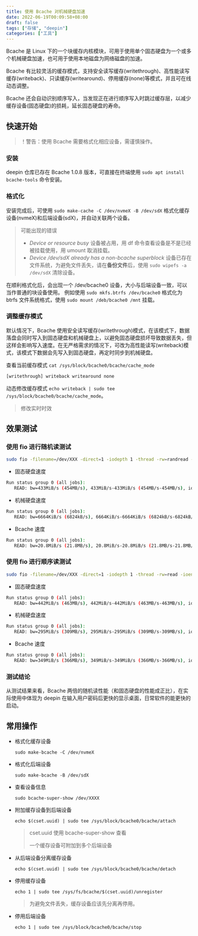 ```yaml
---
title: 使用 Bcache 对机械硬盘加速
date: 2022-06-19T00:09:58+08:00
draft: false
tags: ["存储", "deepin"]
categories: ["工具"]
---
```


Bcache 是 Linux 下的一个块缓存内核模块，可用于使用单个固态硬盘为一个或多个机械硬盘加速，也可用于使用本地磁盘为网络磁盘的加速。

Bcache 有比较灵活的缓存模式，支持安全读写缓存(writethrough)、高性能读写缓存(writeback)、只读缓存(writearound)、停用缓存(none)等模式，并且可在线动态调整。

Bcache 还会自动识别顺序写入，当发现正在进行顺序写入时跳过缓存层，以减少缓存设备(固态硬盘)的损耗，延长固态硬盘的寿命。

<!--more-->

## 快速开始

> ！警告：使用 Bcache 需要格式化相应设备，需谨慎操作。

### 安装

deepin 仓库已存在 Bcache 1.0.8 版本，可直接在终端使用 `sudo apt install bcache-tools` 命令安装。

### 格式化

安装完成后，可使用 `sudo make-cache -C /dev/nvmeX -B /dev/sdX` 格式化缓存设备(nvmeX)和后端设备(sdX)，并自动关联两个设备。

> 可能出现的错误
>
> - _Device or resource busy_ 设备被占用，用 df 命令查看设备是不是已经被挂载使用，用 umount 取消挂载。
> - _Device /dev/sdX already has a non-bcache superblock_ 设备已存在文件系统，为避免文件丢失，请在**备份文件**后，使用 `sudo wipefs -a /dev/sdX` 清除设备。

在顺利格式化后，会出现一个 /dev/bcache0 设备，大小与后端设备一致，可以当作普通的块设备使用。
例如使用 `sudo mkfs.btrfs /dev/bcache0` 格式化为 btrfs 文件系统格式，使用 `sudo mount /deb/bcache0 /mnt` 挂载。

### 调整缓存模式

默认情况下，Bcache 使用安全读写缓存(writethrough)模式，在该模式下，数据落盘会同时写入到固态硬盘和机械硬盘上，以避免固态硬盘损坏导致数据丢失，但这样会影响写入速度。在无严格需求的情况下，可改为高性能读写(writeback)模式，该模式下数据会先写入到固态硬盘，再定时同步到机械硬盘。

查看当前缓存模式 `cat /sys/block/bcache0/bcache/cache_mode`

```bash
[writethrough] writeback writearound none
```

动态修改缓存模式 `echo writeback | sudo tee /sys/block/bcache0/bcache/cache_mode`。

> 修改实时时效

## 效果测试

### 使用 fio 进行随机读测试

```bash
sudo fio -filename=/dev/XXX -direct=1 -iodepth 1 -thread -rw=randread -ioengine=psync -bs=16k -size=5G -numjobs=30 -runtime=10 -group_reporting -name=mytest
```

- 固态硬盘速度

```bash
Run status group 0 (all jobs):
   READ: bw=433MiB/s (454MB/s), 433MiB/s-433MiB/s (454MB/s-454MB/s), io=4330MiB (4540MB), run=10002-10002msec
```

- 机械硬盘速度

```bash
Run status group 0 (all jobs):
   READ: bw=6664KiB/s (6824kB/s), 6664KiB/s-6664KiB/s (6824kB/s-6824kB/s), io=65.7MiB (68.9MB), run=10099-10099msec
```

- Bcache 速度

```bash
Run status group 0 (all jobs):
   READ: bw=20.8MiB/s (21.8MB/s), 20.8MiB/s-20.8MiB/s (21.8MB/s-21.8MB/s), io=211MiB (221MB), run=10140-10140msec
```

### 使用 fio 进行顺序读测试

```bash
sudo fio -filename=/dev/XXX -direct=1 -iodepth 1 -thread -rw=read -ioengine=psync -bs=16k -size=5G -numjobs=30 -runtime=8 -group_reporting -name=mytest
```

- 固态硬盘速度

```bash
Run status group 0 (all jobs):
   READ: bw=442MiB/s (463MB/s), 442MiB/s-442MiB/s (463MB/s-463MB/s), io=3536MiB (3707MB), run=8008-8008msec
```

- 机械硬盘速度

```bash
Run status group 0 (all jobs):
   READ: bw=295MiB/s (309MB/s), 295MiB/s-295MiB/s (309MB/s-309MB/s), io=2357MiB (2472MB), run=8002-8002msec
```

- Bcache 速度

```bash
Run status group 0 (all jobs):
   READ: bw=349MiB/s (366MB/s), 349MiB/s-349MiB/s (366MB/s-366MB/s), io=2795MiB (2931MB), run=8002-8002msec
```

### 测试结论

从测试结果来看，Bcache 两倍的随机读性能（和固态硬盘的性能成正比），在实际使用中体现为 deepin 在输入用户密码后更快的显示桌面，日常软件的能更快的启动。

## 常用操作

- 格式化缓存设备

  `sudo make-bcache -C /dev/nvmeX`

- 格式化后端设备

  `sudo make-bcache -B /dev/sdX`

- 查看设备信息

  `sudo bcache-super-show /dev/XXXX`

- 附加缓存设备到后端设备

  `echo $(cset.uuid) | sudo tee /sys/block/bcache0/bcache/attach`

  > cset.uuid 使用 bcache-super-show 查看
  >
  > 一个缓存设备可附加到多个后端设备

- 从后端设备分离缓存设备

  `echo $(cset.uuid) | sudo tee /sys/block/bcache0/bcache/detach`

- 停用缓存设备

  `echo 1 | sudo tee /sys/fs/bcache/$(cset.uuid)/unregister`

  > 为避免文件丢失，缓存设备应该先分离再停用。

- 停用后端设备

  `echo 1 | sudo tee /sys/block/bcache0/bcache/stop`
